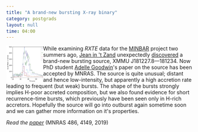 ```yaml
---
title: "A brand-new bursting X-ray binary"
category: postgrads
layout: null
time: 04:00
---
```

<!-- converted from blosxom format post using convert.pl dkg 22.1.2022 -->
<img src="images/xtej1812-182.png" width="100" align="left">
While examining <em>RXTE</em> data for the
<a href="http://burst.sci.monash.edu/minbar">MINBAR</a> project two summers ago,
<a href="https://www.sron.nl/~jeanz/">Jean in 't Zand</a> unexpectedly 
<a href="http://www.astronomerstelegram.org/?read=10567">discovered</a>
a brand-new bursting source, XMMU&nbsp;J181227.8&mdash;181234.
Now 
PhD student <a href="https://twitter.com/astro_del">Adelle Goodwin</a>'s 
paper on the source has been accepted by MNRAS.
The source is quite unusual; distant and hence low-intensity, but apparently
a high accretion rate leading to frequent (but weak) bursts. The shape of
the bursts strongly implies H-poor accreted composition, but we also found
evidence for short recurrence-time bursts, which previously have been seen 
only in H-rich accretors. 
Hopefully the source will go into outburst again sometime soon and we can
gather more information on it's properties.
</p>
<p><em>Read the <a href="https://ui.adsabs.harvard.edu/abs/2019MNRAS.486.4149G/abstract">paper</a></em> (MNRAS 486, 4149, 2019)</p>
